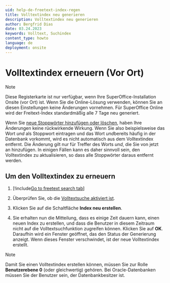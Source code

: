 ```yaml
---
uid: help-de-freetext-index-regen
title: Volltextindex neu generieren
description: Volltextindex neu generieren
author: Bergfrid Dias
date: 03.24.2023
keywords: Volltext, Suchindex
content_type: howto
language: de
deployment: onsite
---
```


# Volltextindex erneuern (Vor Ort)

> [!NOTE]
> Diese Registerkarte ist nur verfügbar, wenn Ihre SuperOffice-Installation Onsite (vor Ort) ist. Wenn Sie die Online-Lösung verwenden, können Sie an diesen Einstellungen keine Änderungen vornehmen. Für SuperOffice Online wird der Freitext-Index standardmäßig alle 7 Tage neu generiert.

Wenn Sie [neue Stoppwörter hinzufügen oder löschen][1], haben Ihre Änderungen keine rückwirkende Wirkung. Wenn Sie also beispielsweise das Wort *und* als Stoppwort eintragen und das Wort *und*bereits häufig in der Datenbank vorkommt, wird es nicht automatisch aus dem Volltextindex entfernt. Die Änderung gilt nur für Treffer des Worts *und*, die Sie von jetzt an hinzufügen. In einigen Fällen kann es daher sinnvoll sein, den Volltextindex zu aktualisieren, so dass alle Stoppwörter daraus entfernt werden.

## Um den Volltextindex zu erneuern

1. [!include[Go to freetext search tab](../includes/goto-freetext.md)]

1. Überprüfen Sie, ob die [Volltextsuche aktiviert ist][4].

1. Klicken Sie auf die Schaltfläche **Index neu erstellen**.

1. Sie erhalten nun die Mitteilung, dass es einige Zeit dauern kann, einen neuen Index zu erstellen, und dass die Benutzer in diesem Zeitraum nicht auf die Volltextsuchfunktion zugreifen können. Klicken Sie auf **OK**. Daraufhin wird ein Fenster geöffnet, das den Status der Generierung anzeigt. Wenn dieses Fenster verschwindet, ist der neue Volltextindex erstellt.

> [!NOTE]
> Damit Sie einen Volltextindex erstellen können, müssen Sie zur Rolle **Benutzerebene 0** (oder gleichwertig) gehören. Bei Oracle-Datenbanken müssen Sie der Benutzer sein, der Datenbankbesitzer ist.

<!-- Referenced links -->
[1]: stopwords.md
[4]: enable.md

<!-- Referenced images -->
